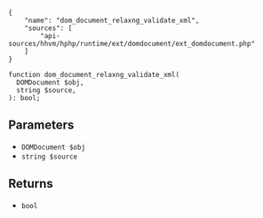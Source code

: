 ``` yamlmeta
{
    "name": "dom_document_relaxng_validate_xml",
    "sources": [
        "api-sources/hhvm/hphp/runtime/ext/domdocument/ext_domdocument.php"
    ]
}
```




``` Hack
function dom_document_relaxng_validate_xml(
  DOMDocument $obj,
  string $source,
): bool;
```




## Parameters




+ ` DOMDocument $obj `
+ ` string $source `




## Returns




* ` bool `
<!-- HHAPIDOC -->
